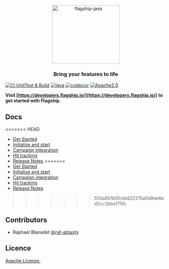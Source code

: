 


<p align="center">

<img  src="https://mk0abtastybwtpirqi5t.kinstacdn.com/wp-content/uploads/picture-solutions-persona-product-flagship.jpg"  width="211"  height="182"  alt="flagship-java"  />

</p>

<h3 align="center">Bring your features to life</h3>

[![CI UnitTest & Build](https://github.com/flagship-io/flagship-java/actions/workflows/ci-test-build.yml/badge.svg?branch=master)](https://github.com/flagship-io/flagship-java/actions/workflows/ci-test-build.yml)
[![java](https://img.shields.io/badge/Java-1.8-blue.svg)]()
[![codecov](https://codecov.io/gh/flagship-io/flagship-java/branch/master/graph/badge.svg?token=UL25AAEEAJ)](https://codecov.io/gh/flagship-io/flagship-java)
[![Apache2.0](https://img.shields.io/badge/License-Apache%202.0-blue.svg)](http://www.apache.org/licenses/LICENSE-2.0)


**Visit [https://developers.flagship.io/](https://developers.flagship.io/) to get started with Flagship.**

## Docs

<<<<<<< HEAD
- [Get Started](https://developers.flagship.io/docs/sdk/java/v1.0#getting-started)
- [Initialize and start](https://developers.flagship.io/docs/sdk/java/v1.0#initialization)
- [Campaign integration](https://developers.flagship.io/docs/sdk/java/v1.0#managing-visitor-campaigns)
- [Hit tracking](https://developers.flagship.io/docs/sdk/java/v1.0#hit-tracking)
- [Release Notes](https://developers.flagship.io/docs/sdk/java/v1.0#release-notes)
=======
- [Get Started](https://docs.developers.flagship.io/docs/java-v3)
- [Initialize and start](https://docs.developers.flagship.io/docs/java-v3#getting-started)
- [Campaign integration](https://docs.developers.flagship.io/docs/java-v3#managing-visitor-campaigns-and-their-flags)
- [Hit tracking](https://docs.developers.flagship.io/docs/java-v3#hit-tracking)
- [Release Notes](https://docs.developers.flagship.io/docs/java-sdk)
>>>>>>> 550a601b5fcda922215a0d9de6ed2cc2bbe175fc


## Contributors

- Raphael Blanadet [@raf-abtasty](https://github.com/raf-abtasty)

## Licence

[Apache License.](https://github.com/flagship-io/flagship-java/blob/master/LICENSE)

